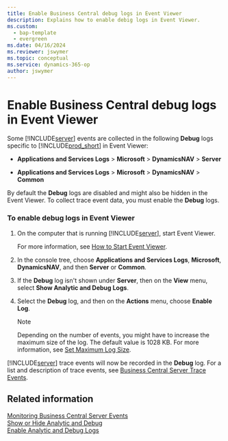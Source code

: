 ```yaml
---
title: Enable Business Central debug logs in Event Viewer
description: Explains how to enable debig logs in Event Viewer.
ms.custom:
  - bap-template
  - evergreen
ms.date: 04/16/2024
ms.reviewer: jswymer
ms.topic: conceptual
ms.service: dynamics-365-op
author: jswymer
---
```

# Enable Business Central debug logs in Event Viewer

Some [!INCLUDE[server](../developer/includes/server.md)] events are collected in the following **Debug** logs specific to [!INCLUDE[prod_short](../developer/includes/prod_short.md)] in Event Viewer:

-   **Applications and Services Logs** > **Microsoft** > **DynamicsNAV** > **Server**

- **Applications and Services Logs** > **Microsoft** > **DynamicsNAV** > **Common**

By default the **Debug** logs are disabled and might also be hidden in the Event Viewer. To collect trace event data, you must enable the **Debug** logs.  
  
### To enable debug logs in Event Viewer  
  
1.  On the computer that is running [!INCLUDE[server](../developer/includes/server.md)], start Event Viewer.  
  
     For more information, see [How to Start Event Viewer](/previous-versions/).  
  
2.  In the console tree, choose **Applications and Services Logs**, **Microsoft**, **DynamicsNAV**, and then **Server** or **Common**.  
  
3.  If the **Debug** log isn't shown under **Server**, then on the **View** menu, select **Show Analytic and Debug Logs**.  
  
4.  Select the **Debug** log, and then on the **Actions** menu, choose **Enable Log**.  
  
    > [!NOTE]  
    >  Depending on the number of events, you might have to increase the maximum size of the log. The default value is 1028 KB. For more information, see [Set Maximum Log Size](/previous-versions/windows/it-pro/windows-server-2008-R2-and-2008/cc748849(v=ws.11)).  
  
 [!INCLUDE[server](../developer/includes/server.md)] trace events will now be recorded in the **Debug** log. For a list and description of trace events, see [Business Central Server Trace Events](server-trace-events.md).  
  
## Related information  
 [Monitoring Business Central Server Events](monitor-server-events.md)    
 [Show or Hide Analytic and Debug](/previous-versions/windows/it-pro/windows-server-2008-R2-and-2008/cc766275(v=ws.11))   
 [Enable Analytic and Debug Logs](/previous-versions/windows/it-pro/windows-server-2008-R2-and-2008/cc749492(v=ws.11))